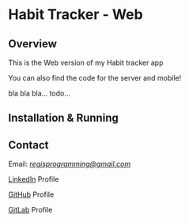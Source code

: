 # Habit Tracker - Web

## Overview

This is the Web version of my Habit tracker app

You can also find the code for the server and mobile!

bla bla bla... todo...

## Installation & Running

## Contact

Email: *regisprogramming@gmail.com*

[LinkedIn](https://www.linkedin.com/in/regissfaria/) Profile

[GitHub](https://github.com/regisfaria) Profile

[GitLab](https://gitlab.com/regisfaria) Profile
